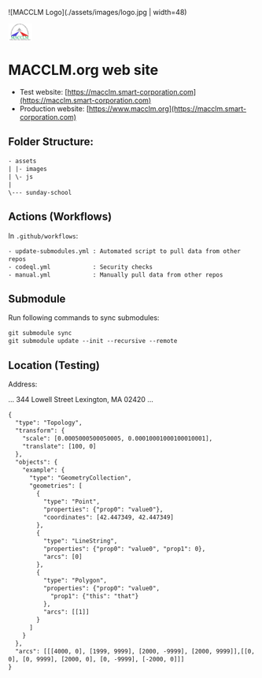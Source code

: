 ![MACCLM Logo](./assets/images/logo.jpg | width=48)

<img src="/assets/images/logo.jpg" width="48">

# MACCLM.org web site

- Test website:       [https://macclm.smart-corporation.com](https://macclm.smart-corporation.com)
- Production website: [https://www.macclm.org](https://macclm.smart-corporation.com)

## Folder Structure:

```
- assets
| |- images
| \- js
|
\--- sunday-school
```

## Actions (Workflows)

In `.github/workflows`:

```
- update-submodules.yml : Automated script to pull data from other repos
- codeql.yml            : Security checks
- manual.yml            : Manually pull data from other repos
```

## Submodule

Run following commands to sync submodules:

```
git submodule sync
git submodule update --init --recursive --remote
```

## Location (Testing)

Address:

...
344 Lowell Street
Lexington, MA 02420
...

```topojson
{
  "type": "Topology",
  "transform": {
    "scale": [0.0005000500050005, 0.00010001000100010001],
    "translate": [100, 0]
  },
  "objects": {
    "example": {
      "type": "GeometryCollection",
      "geometries": [
        {
          "type": "Point",
          "properties": {"prop0": "value0"},
          "coordinates": [42.447349, 42.447349]
        },
        {
          "type": "LineString",
          "properties": {"prop0": "value0", "prop1": 0},
          "arcs": [0]
        },
        {
          "type": "Polygon",
          "properties": {"prop0": "value0",
            "prop1": {"this": "that"}
          },
          "arcs": [[1]]
        }
      ]
    }
  },
  "arcs": [[[4000, 0], [1999, 9999], [2000, -9999], [2000, 9999]],[[0, 0], [0, 9999], [2000, 0], [0, -9999], [-2000, 0]]]
}
```